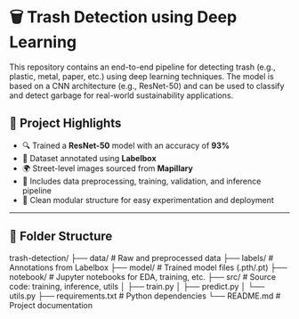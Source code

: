 # 🗑️ Trash Detection using Deep Learning

This repository contains an end-to-end pipeline for detecting trash (e.g., plastic, metal, paper, etc.) using deep learning techniques. The model is based on a CNN architecture (e.g., ResNet-50) and can be used to classify and detect garbage for real-world sustainability applications.

## 📌 Project Highlights

- 🔍 Trained a **ResNet-50** model with an accuracy of **93%**
- 📂 Dataset annotated using **Labelbox**
- 🌍 Street-level images sourced from **Mapillary**
- 🔁 Includes data preprocessing, training, validation, and inference pipeline
- 🧪 Clean modular structure for easy experimentation and deployment

---

## 📁 Folder Structure

trash-detection/
├── data/ # Raw and preprocessed data
├── labels/ # Annotations from Labelbox
├── model/ # Trained model files (.pth/.pt)
├── notebook/ # Jupyter notebooks for EDA, training, etc.
├── src/ # Source code: training, inference, utils
│ ├── train.py
│ ├── predict.py
│ └── utils.py
├── requirements.txt # Python dependencies
└── README.md # Project documentation
